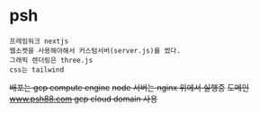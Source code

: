 # psh


    프레임워크 nextjs
    웹소켓을 사용해야해서 커스텀서버(server.js)를 썼다.
    그래픽 렌더링은 three.js
    css는 tailwind

~~배포는 gcp compute engine~~
~~node 서버는 nginx 위에서 실행중~~
~~도메인 www.psh88.com   gcp cloud domain 사용~~